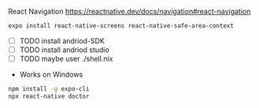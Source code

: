 React Navigation
https://reactnative.dev/docs/navigation#react-navigation
```bash
expo install react-native-screens react-native-safe-area-context
```

- [ ] TODO install andriod-SDK
- [ ] TODO install andriod studio 
- [ ] TODO maybe user ./shell.nix

* Works on Windows

```bash
npm install -g expo-cli
npx react-native doctor
```
